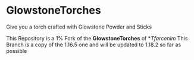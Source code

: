 # GlowstoneTorches
Give you a torch crafted with Glowstone Powder and Sticks

This Repository is a 1% Fork of the **GlowstoneTorches** of **Tfarcenim*
This Branch is a copy of the 1.16.5 one and will be updated to 1.18.2 so far as possible
